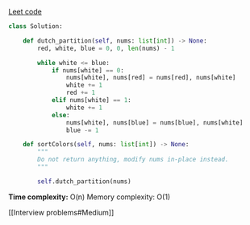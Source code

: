 [Leet code](https://leetcode.com/problems/sort-colors/description/)

```Python
class Solution:

    def dutch_partition(self, nums: list[int]) -> None:
        red, white, blue = 0, 0, len(nums) - 1

        while white <= blue:
            if nums[white] == 0:
                nums[white], nums[red] = nums[red], nums[white]
                white += 1
                red += 1
            elif nums[white] == 1:
                white += 1
            else:
                nums[white], nums[blue] = nums[blue], nums[white]
                blue -= 1

    def sortColors(self, nums: list[int]) -> None:
        """
        Do not return anything, modify nums in-place instead.
        """

        self.dutch_partition(nums)
```
**Time complexity:** O(n)
Memory complexity: O(1)

[[Interview problems#Medium]]